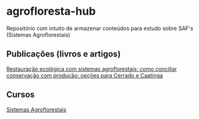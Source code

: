 # agrofloresta-hub
Repositório com intuito de armazenar conteúdos para estudo sobre SAF's (Sistemas Agroflorestais)

## Publicações (livros e artigos)
[Restauração ecológica com sistemas agroflorestais: como conciliar conservação com produção: opções para Cerrado e Caatinga](https://www.embrapa.br/busca-de-publicacoes/-/publicacao/1069767/restauracao-ecologica-com-sistemas-agroflorestais-como-conciliar-conservacao-com-producao-opcoes-para-cerrado-e-caatinga)

## Cursos
[Sistemas Agroflorestais](https://agroflorestas.ambiente.sp.gov.br/)

